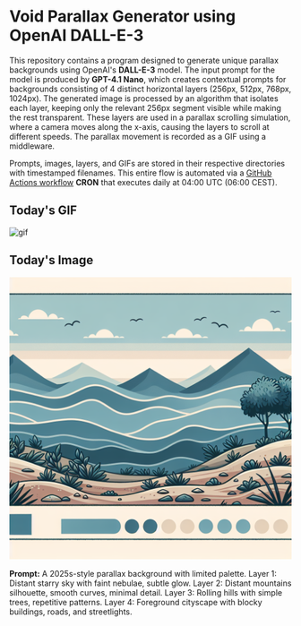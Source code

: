 # Void Parallax Generator using OpenAI DALL-E-3

This repository contains a program designed to generate unique parallax backgrounds using OpenAI's **DALL-E-3** model. The input prompt for the model is produced by **GPT-4.1 Nano**, which creates contextual prompts for backgrounds consisting of 4 distinct horizontal layers (256px, 512px, 768px, 1024px). The generated image is processed by an algorithm that isolates each layer, keeping only the relevant 256px segment visible while making the rest transparent. These layers are used in a parallax scrolling simulation, where a camera moves along the x-axis, causing the layers to scroll at different speeds. The parallax movement is recorded as a GIF using a middleware.

Prompts, images, layers, and GIFs are stored in their respective directories with timestamped filenames. This entire flow is automated via a [GitHub Actions workflow](.github/workflows/gif_publisher.yml) **CRON** that executes daily at 04:00 UTC (06:00 CEST).

## Today's GIF
![gif](gifs/gif_current.gif)

## Today's Image

![image](images/image_current.png)

**Prompt:** A 2025s-style parallax background with limited palette. Layer 1: Distant starry sky with faint nebulae, subtle glow. Layer 2: Distant mountains silhouette, smooth curves, minimal detail. Layer 3: Rolling hills with simple trees, repetitive patterns. Layer 4: Foreground cityscape with blocky buildings, roads, and streetlights.